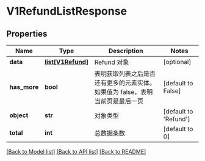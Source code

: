 # V1RefundListResponse

## Properties
Name | Type | Description | Notes
------------ | ------------- | ------------- | -------------
**data** | [**list[V1Refund]**](V1Refund.md) | Refund 对象 | [optional] 
**has_more** | **bool** | 表明获取列表之后是否还有更多的元素实体。如果值为 false，表明当前页是最后一页 | [default to False]
**object** | **str** | 对象类型 | [default to 'Refund']
**total** | **int** | 总数据条数 | [default to 0]

[[Back to Model list]](../README.md#documentation-for-models) [[Back to API list]](../README.md#documentation-for-api-endpoints) [[Back to README]](../README.md)


